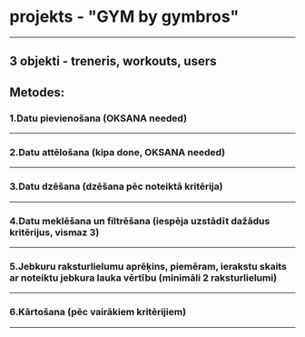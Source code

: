 # projekts - **"GYM by gymbros"**
---
## 3 objekti - treneris, workouts, users

## Metodes:
### 1.Datu pievienošana (OKSANA needed)
---
### 2.Datu attēlošana (kipa done, OKSANA needed)
---
### 3.Datu dzēšana (dzēšana pēc noteiktā kritērija) 
---
### 4.Datu meklēšana un filtrēšana (iespēja uzstādīt dažādus kritērijus, vismaz 3)
---
### 5.Jebkuru raksturlielumu aprēķins, piemēram, ierakstu skaits ar noteiktu jebkura lauka vērtību (minimāli 2 raksturlielumi)
---
### 6.Kārtošana (pēc vairākiem kritērijiem)
---
